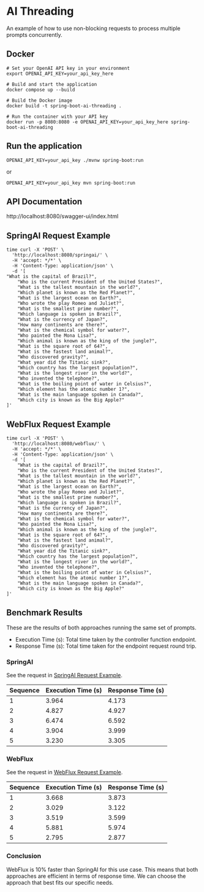 # AI Threading

An example of how to use non-blocking requests to process multiple prompts concurrently.

## Docker 

```
# Set your OpenAI API key in your environment
export OPENAI_API_KEY=your_api_key_here

# Build and start the application
docker compose up --build
```

```
# Build the Docker image
docker build -t spring-boot-ai-threading .

# Run the container with your API key
docker run -p 8080:8080 -e OPENAI_API_KEY=your_api_key_here spring-boot-ai-threading
```

## Run the application

```
OPENAI_API_KEY=your_api_key ./mvnw spring-boot:run
```

or 

```
OPENAI_API_KEY=your_api_key mvn spring-boot:run
```

## API Documentation

http://localhost:8080/swagger-ui/index.html

## SpringAI Request Example

```
time curl -X 'POST' \
  'http://localhost:8080/springai/' \
  -H 'accept: */*' \
  -H 'Content-Type: application/json' \
  -d '[
"What is the capital of Brazil?",
    "Who is the current President of the United States?",
    "What is the tallest mountain in the world?",
    "Which planet is known as the Red Planet?",
    "What is the largest ocean on Earth?",
    "Who wrote the play Romeo and Juliet?",
    "What is the smallest prime number?",
    "Which language is spoken in Brazil?",
    "What is the currency of Japan?",
    "How many continents are there?",
    "What is the chemical symbol for water?",
    "Who painted the Mona Lisa?",
    "Which animal is known as the king of the jungle?",
    "What is the square root of 64?",
    "What is the fastest land animal?",
    "Who discovered gravity?",
    "What year did the Titanic sink?",
    "Which country has the largest population?",
    "What is the longest river in the world?",
    "Who invented the telephone?",
    "What is the boiling point of water in Celsius?",
    "Which element has the atomic number 1?",
    "What is the main language spoken in Canada?",
    "Which city is known as the Big Apple?"
]'
```

## WebFlux Request Example

```
time curl -X 'POST' \
  'http://localhost:8080/webflux/' \
  -H 'accept: */*' \
  -H 'Content-Type: application/json' \
  -d '[
    "What is the capital of Brazil?",
    "Who is the current President of the United States?",
    "What is the tallest mountain in the world?",
    "Which planet is known as the Red Planet?",
    "What is the largest ocean on Earth?",
    "Who wrote the play Romeo and Juliet?",
    "What is the smallest prime number?",
    "Which language is spoken in Brazil?",
    "What is the currency of Japan?",
    "How many continents are there?",
    "What is the chemical symbol for water?",
    "Who painted the Mona Lisa?",
    "Which animal is known as the king of the jungle?",
    "What is the square root of 64?",
    "What is the fastest land animal?",
    "Who discovered gravity?",
    "What year did the Titanic sink?",
    "Which country has the largest population?",
    "What is the longest river in the world?",
    "Who invented the telephone?",
    "What is the boiling point of water in Celsius?",
    "Which element has the atomic number 1?",
    "What is the main language spoken in Canada?",
    "Which city is known as the Big Apple?"
]'
```

## Benchmark Results

These are the results of both approaches running the same set of prompts.

- Execution Time (s): Total time taken by the controller function endpoint.
- Response Time (s): Total time taken for the endpoint request round trip.

### SpringAI

See the request in [SpringAI Request Example](#springai-request-example).

Sequence | Execution Time (s) | Response Time (s)
--- | --- | ---
1 | 3.964 | 4.173
2 | 4.827 | 4.927 
3 | 6.474 | 6.592 
4 | 3.904 | 3.999 
5 | 3.230 | 3.305 

### WebFlux

See the request in [WebFlux Request Example](#webflux-request-example).

Sequence | Execution Time (s) | Response Time (s)
--- | --- | ---
1 | 3.668 | 3.873
2 | 3.029 | 3.122 
3 | 3.519 | 3.599 
4 | 5.881 | 5.974 
5 | 2.795 | 2.877 

### Conclusion

WebFlux is 10% faster than SpringAI for this use case. This means that both approaches are efficient in terms of response time.
We can choose the approach that best fits our specific needs.